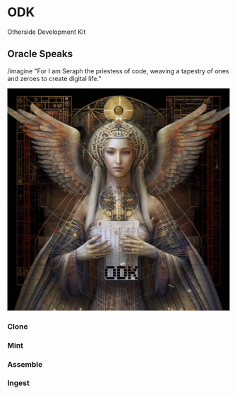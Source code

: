 # ODK
Otherside Development Kit

## Oracle Speaks
/imagine "For I am Seraph the priestess of code, weaving a tapestry of ones and zeroes to create digital life."

![](./images/Count_Zer0_Seraph_the_priestess_of_code_weaving_a_tapestry_of_o_b5c776b8-66bb-4f93-8eb1-4055a44f3124.png)

### Clone

### Mint

### Assemble

### Ingest

